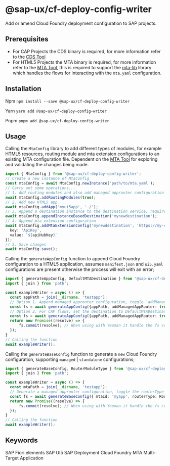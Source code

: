 # @sap-ux/cf-deploy-config-writer

Add or amend Cloud Foundry deployment configuration to SAP projects.

## Prerequisites
* For CAP Projects the CDS binary is required, for more information refer to the [CDS Tool](https://www.npmjs.com/package/@sap/cds)
* For HTML5 Projects the MTA binary is required, for more information refer to the [MTA Tool](https://www.npmjs.com/package/mta), this is required to support the [mta-lib](https://www.npmjs.com/package/@sap/mta-lib) library which handles the flows for interacting with the `mta.yaml` configuration. 

## Installation
Npm
`npm install --save @sap-ux/cf-deploy-config-writer`

Yarn
`yarn add @sap-ux/cf-deploy-config-writer`

Pnpm
`pnpm add @sap-ux/cf-deploy-config-writer`

## Usage
Calling the `MtaConfig` library to add different types of modules, for example HTML5 resources, routing module and mta extension configurations to an existing MTA configuration file. Dependent on the [MTA Tool](https://www.npmjs.com/package/mta) for exploring and validating the changes being made.
```Typescript
import { MtaConfig } from '@sap-ux/cf-deploy-config-writer';
// Create a new instance of MtaConfig
const mtaConfig = await MtaConfig.newInstance('path/to/mta.yaml');
// Carry out some operations...
// 1. Add routing modules and also add managed approuter configuration
await mtaConfig.addRoutingModules(true);
// 2. Add new HTML5 app
await mtaConfig.addApp('myui5app', './');
// 3. Append a destination instance to the destination service, required by consumers of CAP services (e.g. approuter, destinations)
await mtaConfig.appendInstanceBasedDestination('mynewdestination');
// 4. Append mta extension configuration
await mtaConfig.addMtaExtensionConfig('mynewdestination', 'https://my-service-url.base', {
  key: 'ApiKey',
  value: `${apiHubKey}`
});
// 5. Save changes
await mtaConfig.save();
```

Calling the `generateAppConfig` function to append Cloud Foundry configuration to a HTML5 application, assumes `manifest.json` and `ui5.yaml` configurations are present otherwise the process will exit with an error;
```Typescript
import { generateAppConfig, DefaultMTADestination } from '@sap-ux/cf-deploy-config-writer'
import { join } from 'path';

const exampleWriter = async () => {
  const appPath = join(__dirname, 'testapp');
  // Option 1. Append managed approuter configuration, toggle `addManagedAppRouter` to false to ommit the managed approuter configuration being appended to the mta.yaml
  const fs = await generateAppConfig({appPath, addManagedAppRouter: true, destinationName: 'SAPBTPDestination'}); 
  // Option 2. For CAP flows, set the destination to DefaultMTADestination to create a destination instance between the HTML5 app and CAP Project
  const fs = await generateAppConfig({appPath, addManagedAppRouter: true, destinationName: DefaultMTADestination});
  return new Promise((resolve) => {
      fs.commit(resolve); // When using with Yeoman it handle the fs commit.
  });
}
// Calling the function
await exampleWriter();
```

Calling the `generateBaseConfig` function to generate a `new` Cloud Foundry configuration, supporting `managed` | `standalone` configurations;
```Typescript
import { generateBaseConfig, RouterModuleType } from '@sap-ux/cf-deploy-config-writer'
import { join } from 'path';

const exampleWriter = async () => {
  const mtaPath = join(__dirname, 'testapp');
  // Generate a managed approuter configuration, toggle the routerType to RouterModuleType.Standard for a standalone configuration
  const fs = await generateBaseConfig({ mtaId: 'myapp', routerType: RouterModuleType.Managed, mtaPath });
  return new Promise((resolve) => {
      fs.commit(resolve); // When using with Yeoman it handle the fs commit.
  });
}
// Calling the function
await exampleWriter();
```

## Keywords
SAP Fiori elements
SAP UI5
SAP Deployment
Cloud Foundry
MTA
Multi-Target Application

